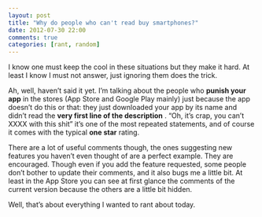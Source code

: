 ```yaml
---
layout: post
title: "Why do people who can't read buy smartphones?"
date: 2012-07-30 22:00
comments: true
categories: [rant, random]
---
```


I know one must keep the cool in these situations but they make it hard. At least I know I must not answer, just ignoring them does the trick.

Ah, well, haven’t said it yet. I’m talking about the people who 
**punish your app**
 in the stores (App Store and Google Play mainly) just because the app doesn’t do this or that: they just downloaded your app by its name and didn’t read the 
**very first line of the description**
. 
“Oh, it’s crap, you can’t 
XXXX with this shit” it’s one of the most repeated statements, and of course it comes with the typical 
**one star**
 rating.

There are a lot of useful comments though, the ones suggesting new features you haven’t even thought of are a perfect example. They are encouraged. Though even if you add the feature requested, some people don’t bother to update their comments, and it also bugs me a little bit. At least in the App Store you can see at first glance the comments of the current version because the others are a little bit hidden.

Well, that’s about everything I wanted to rant about today.